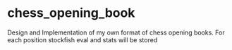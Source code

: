 # chess_opening_book
Design and Implementation of my own format of chess opening books. For each position stockfish eval and stats will be stored
